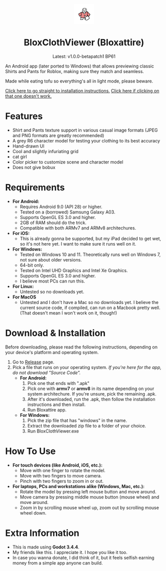 <p align="center">
<img src="adapticonfore.png" width="64" height="64" />
</p>
<h1 align="center">BloxClothViewer (Bloxattire)</h1>

<p align="center">
Latest: v1.0.0-betapatch1 BP61
</p>

An Android app (later ported to Windows) that allows previewing classic Shirts and Pants for Roblox, making sure they match and seamless.

Made while eating tofu so everything's all in light mode, please beware.

[Click here to go straight to installation instructions.](#download) [Click here if clicking on that one doesn't work.](https://github.com/afterl1ght/BloxClothViewer/releases)

# Features
- Shirt and Pants texture support in various casual image formats (JPEG and PNG formats are greatly recommended)
- A grey R6 character model for testing your clothing to its best accuracy
- Hand-drawn UI
- Cool and slightly infuriating grid
- cat girl
- Color picker to customize scene and character model
- Does not give bobux

# Requirements
- **For Android:**
    - Requires Android 9.0 (API 28) or higher.
    - Tested on a (borrowed) Samsung Galaxy A03.
    - Supports OpenGL ES 3.0 and higher.
    - 2GB of RAM should do the trick.
    - Compatible with both ARMv7 and ARMv8 architechures.
- **For iOS:**
    - This is already gonna be supported, but my iPad decided to get wet, so it's not here yet. I want to make sure it runs well on it.
- **For Windows:**
    - Tested on Windows 10 and 11. Theoretically runs well on Windows 7, not sure about older versions.
    - 64-bit only.
    - Tested on Intel UHD Graphics and Intel Xe Graphics.
    - Supports OpenGL ES 3.0 and higher.
    - I believe most PCs can run this.
- **For Linux:**
    - Untested so no downloads yet.
- **For MacOS**
    - Untested and I don't have a Mac so no downloads yet. I believe the current source code, if compiled, can run on a Macbook pretty well. (That doesn't mean I won't work on it, though!)

<a name="download"></a>
# Download & Installation
Before downloading, please read the following instructions, depending on your device's platform and operating system.<br>

1. Go to [Release](https://github.com/afterl1ght/BloxClothViewer/releases) page.
2. Pick a file that runs on your operating system. *If you're here for the app, do not download "Source Code".*
    - **For Android:**
        1. Pick one that ends with ".apk"
        2. Pick one with **armv7** or **armv8** in its name depending on your system architechure. If you're unsure, pick the remaining .apk.
        3. After it's downloaded, run the .apk, then follow the installation instructions and then install.
        4. Run Bloxattire app.
    - **For Windows:**
        1. Pick the zip file that has "windows" in the name.
        2. Extract the downloaded zip file to a folder of your choice.
        3. Run BloxClothViewer.exe
 
 # How To Use
 - **For touch devices (like Android, iOS, etc.):**
    - Move with one finger to rotate the model.
    - Move with two fingers to move camera.
    - Pinch with two fingers to zoom in or out.
 - **For laptops, PCs and workstations alike (Windows, Mac, etc.):**
    - Rotate the model by pressing left mouse button and move around.
    - Move camera by pressing middle mouse button (mouse wheel) and move around.
    - Zoom in by scrolling mouse wheel up, zoom out by scrolling mouse wheel down.

# Extra Information
- This is made using **Godot 3.4.4**.
- My friends like this. I appreciate it. I hope you like it too.
- In case you wanna donate, I did think of it, but it feels selfish earning money from a simple app anyone can build.
